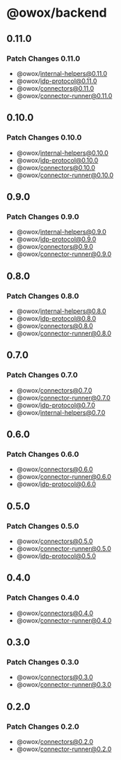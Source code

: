 # @owox/backend

## 0.11.0

### Patch Changes 0.11.0

- @owox/internal-helpers@0.11.0
- @owox/idp-protocol@0.11.0
- @owox/connectors@0.11.0
- @owox/connector-runner@0.11.0

## 0.10.0

### Patch Changes 0.10.0

- @owox/internal-helpers@0.10.0
- @owox/idp-protocol@0.10.0
- @owox/connectors@0.10.0
- @owox/connector-runner@0.10.0

## 0.9.0

### Patch Changes 0.9.0

- @owox/internal-helpers@0.9.0
- @owox/idp-protocol@0.9.0
- @owox/connectors@0.9.0
- @owox/connector-runner@0.9.0

## 0.8.0

### Patch Changes 0.8.0

- @owox/internal-helpers@0.8.0
- @owox/idp-protocol@0.8.0
- @owox/connectors@0.8.0
- @owox/connector-runner@0.8.0

## 0.7.0

### Patch Changes 0.7.0

- @owox/connectors@0.7.0
- @owox/connector-runner@0.7.0
- @owox/idp-protocol@0.7.0
- @owox/internal-helpers@0.7.0

## 0.6.0

### Patch Changes 0.6.0

- @owox/connectors@0.6.0
- @owox/connector-runner@0.6.0
- @owox/idp-protocol@0.6.0

## 0.5.0

### Patch Changes 0.5.0

- @owox/connectors@0.5.0
- @owox/connector-runner@0.5.0
- @owox/idp-protocol@0.5.0

## 0.4.0

### Patch Changes 0.4.0

- @owox/connectors@0.4.0
- @owox/connector-runner@0.4.0

## 0.3.0

### Patch Changes 0.3.0

- @owox/connectors@0.3.0
- @owox/connector-runner@0.3.0

## 0.2.0

### Patch Changes 0.2.0

- @owox/connectors@0.2.0
- @owox/connector-runner@0.2.0
